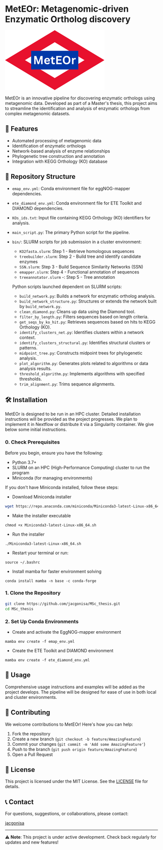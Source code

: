 # MetEOr: Metagenomic-driven Enzymatic Ortholog discovery

![MetEOr Logo](MetEOr_logo.png)

MetEOr is an innovative pipeline for discovering enzymatic orthologs using metagenomic data. Developed as part of a Master's thesis, this project aims to streamline the identification and analysis of enzymatic orthologs from complex metagenomic datasets.

## 🚀 Features

- Automated processing of metagenomic data
- Identification of enzymatic orthologs
- Network-based analysis of enzyme relationships
- Phylogenetic tree construction and annotation
- Integration with KEGG Orthology (KO) database

## 📁 Repository Structure
- `emap_env.yml`: Conda environment file for eggNOG-mapper dependencies.
- `ete_diamond_env.yml`: Conda environment file for ETE Toolkit and DIAMOND dependencies.
- `KOs_ids.txt`: Input file containing KEGG Orthology (KO) identifiers for analysis.
- `main_script.py`: The primary Python script for the pipeline.
- `bin/`:
  SLURM scripts for job submission in a cluster environment:

  - `KO2fasta.slurm`: Step 1 - Retrieve homologous sequences
  - `treebuilder.slurm`: Step 2 - Build tree and identify candidate enzymes
  - `SSN.slurm`: Step 3 - Build 	Sequence Similarity Networks (SSN)
  - `emapper.slurm`: Step 4 - Functional annotation of sequences
  - `treeannotator.slurm` -: Step 5 - Tree annotation
    
  Python scripts launched dependent on SLURM scripts:

  - `build_network.py`: Builds a network for enzymatic ortholog analysis.
  - `build_network_structure.py`: Structures or extends the network built by `build_network.py`.
  - `clean_diamond.py`: Cleans up data using the Diamond tool.
  - `filter_by_length.py`: Filters sequences based on length criteria.
  - `get_seqs_by_ko_hit.py`: Retrieves sequences based on hits to KEGG Orthology (KO).
  - `identify_clusters_net.py`: Identifies clusters within a network context.
  - `identify_clusters_structural.py`: Identifies structural clusters or patterns.
  - `midpoint_tree.py`: Constructs midpoint trees for phylogenetic analysis.
  - `plot_algorithm.py`: Generates plots related to algorithms or data analysis results.
  - `threshold_algorithm.py`: Implements algorithms with specified thresholds.
  - `trim_alignment.py`: Trims sequence alignments.

## 🛠️ Installation

MetEOr is designed to be run in an HPC cluster. Detailed installation instructions will be provided as the project progresses. We plan to implement it in Nextflow or distribute it via a Singularity container.
We give below some initial instructions.

### 0. Check Prerequisites

Before you begin, ensure you have the following:

- Python 3.7+
- SLURM on an HPC (High-Performance Computing) cluster to run the program
- Miniconda (for managing environments)

If you don't have Miniconda installed, follow these steps:

- Download Miniconda installer
```bash
wget https://repo.anaconda.com/miniconda/Miniconda3-latest-Linux-x86_64.sh
```

- Make the installer executable
```
chmod +x Miniconda3-latest-Linux-x86_64.sh
```

- Run the installer
```
./Miniconda3-latest-Linux-x86_64.sh
```

- Restart your terminal or run:
```
source ~/.bashrc
```

- Install mamba for faster environment solving
```
conda install mamba -n base -c conda-forge
```
 
### 1. Clone the Repository

```bash
git clone https://github.com/jacgonisa/MSc_thesis.git
cd MSc_thesis
```

### 2. Set Up Conda Environments
- Create and activate the EggNOG-mapper environment
```
mamba env create -f emap_env.yml
```

- Create the ETE Toolkit and DIAMOND environment
```
mamba env create -f ete_diamond_env.yml
```


## 📘 Usage

Comprehensive usage instructions and examples will be added as the project develops. The pipeline will be designed for ease of use in both local and cluster environments.

## 🤝 Contributing

We welcome contributions to MetEOr! Here's how you can help:

1. Fork the repository
2. Create a new branch (`git checkout -b feature/AmazingFeature`)
3. Commit your changes (`git commit -m 'Add some AmazingFeature'`)
4. Push to the branch (`git push origin feature/AmazingFeature`)
5. Open a Pull Request


## 📄 License

This project is licensed under the MIT License. See the [LICENSE](LICENSE) file for details.

## 📞 Contact

For questions, suggestions, or collaborations, please contact:

[jacgonisa](https://github.com/jacgonisa)

---

⚠️ **Note**: This project is under active development. Check back regularly for updates and new features!
